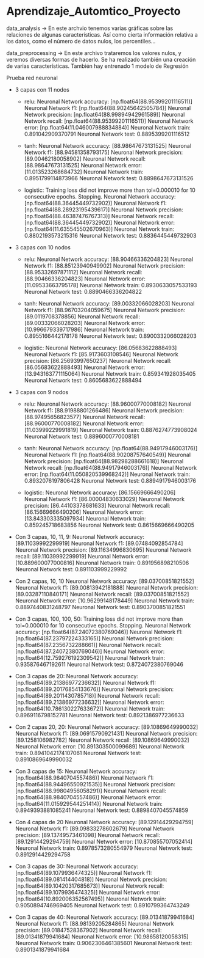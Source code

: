 # Aprendizaje_Automtico_Proyecto
 data_analysis -> En este archvio tenemos varias gráficas sobre las relaciones de algunas características.
                   Así como cierta información relativa a los datos, como el número de datos nulos, los percentiles...

 data_preprocessing -> En este archivo trataremos los valores nulos, y veremos diversas formas de hacerlo.
                       Se ha realizado también una creación de varias características.                              También hay entrenado 1 modelo de Regresión

Prueba red neuronal

- 3 capas con 11 nodos
    - relu: 
    Neuronal Network accuracy:  [np.float64(88.95399201116511)]
    Neuronal Network f1:  [np.float64(88.90245642505784)]
    Neuronal Network precision:  [np.float64(88.99894942961589)]
    Neuronal Network recall:  [np.float64(88.95399201116511)]
    Neuronal Network error:  [np.float64(11.046007988834884)]
    Neuronal Network train:  0.891042909370791
    Neuronal Network test:  0.8895399201116512

    - tanh:
    Neuronal Network accuracy:  [88.98647673131525]
    Neuronal Network f1:  [88.94581358793175]
    Neuronal Network precision:  [89.00462180058902]
    Neuronal Network recall:  [88.98647673131525]
    Neuronal Network error:  [11.013523268684732]
    Neuronal Network train:  0.8951799114873966
    Neuronal Network test:  0.8898647673131526

    - logistic:
    Training loss did not improve more than tol=0.000010 for 10 consecutive epochs. Stopping.
    Neuronal Network accuracy:  [np.float64(88.36445449732902)]
    Neuronal Network f1:  [np.float64(88.28923195439617)]
    Neuronal Network precision:  [np.float64(88.46387476767313)]
    Neuronal Network recall:  [np.float64(88.36445449732902)]
    Neuronal Network error:  [np.float64(11.635545502670963)]
    Neuronal Network train:  0.8802193573215316
    Neuronal Network test:  0.8836445449732903

- 3 capas con 10 nodos
    - relu: 
    Neuronal Network accuracy:  [88.90466336204823]
    Neuronal Network f1:  [88.85123940949902]
    Neuronal Network precision:  [88.95332697871112]
    Neuronal Network recall:  [88.90466336204823]
    Neuronal Network error:  [11.09533663795178]
    Neuronal Network train:  0.8930633057533193
    Neuronal Network test:  0.8890466336204822
    
    - tanh:
    Neuronal Network accuracy:  [89.00332066028203]
    Neuronal Network f1:  [88.96703204059675]
    Neuronal Network precision:  [89.0119708378856]
    Neuronal Network recall:  [89.00332066028203]
    Neuronal Network error:  [10.996679339717986]
    Neuronal Network train:  0.8955166442178178
    Neuronal Network test:  0.8900332066028203
    
    - logistic:
    Neuronal Network accuracy:  [86.05683622888493]
    Neuronal Network f1:  [85.9173603108546]
    Neuronal Network precision:  [86.25693997650237]
    Neuronal Network recall:  [86.05683622888493]
    Neuronal Network error:  [13.943163771115064]
    Neuronal Network train:  0.859341928035405
    Neuronal Network test:  0.8605683622888494  

- 3 capas con 9 nodos
    - relu: 
    Neuronal Network accuracy:  [88.96000770008182]
    Neuronal Network f1:  [88.91988801266486]
    Neuronal Network precision:  [88.97495656823577]
    Neuronal Network recall:  [88.96000770008182]
    Neuronal Network error:  [11.03999229991819]
    Neuronal Network train:  0.8876274773908024
    Neuronal Network test:  0.8896000770008181
    
    - tanh:
    Neuronal Network accuracy:  [np.float64(88.94917946003176)]
    Neuronal Network f1:  [np.float64(88.90208757640549)]
    Neuronal Network precision:  [np.float64(88.98298288661618)]
    Neuronal Network recall:  [np.float64(88.94917946003176)]
    Neuronal Network error:  [np.float64(11.050820539968242)]
    Neuronal Network train:  0.8932076197806428
    Neuronal Network test:  0.8894917946003176
    
    - logistic:
    Neuronal Network accuracy:  [86.15669666490206]
    Neuronal Network f1:  [86.00004830633029]
    Neuronal Network precision:  [86.44103378681633]
    Neuronal Network recall:  [86.15669666490206]
    Neuronal Network error:  [13.843303335097934]
    Neuronal Network train:  0.859245718683856
    Neuronal Network test:  0.8615669666490205

- Con 3 capas, 10, 11, 9:
    Neuronal Network accuracy:  [89.11039992299919]
    Neuronal Network f1:  [89.07484092854784]
    Neuronal Network precision:  [89.11634996830695]
    Neuronal Network recall:  [89.11039992299919]
    Neuronal Network error:  [10.889600077000816]
    Neuronal Network train:  0.891956898210506
    Neuronal Network test:  0.891103999229992

- Con 2 capas, 10, 10
    Neuronal Network accuracy:  [89.03700851821552]
    Neuronal Network f1:  [89.00813942181888]
    Neuronal Network precision:  [89.03287110840171]
    Neuronal Network recall:  [89.03700851821552]
    Neuronal Network error:  [10.96299148178449]
    Neuronal Network train:  0.8897440831248797
    Neuronal Network test:  0.8903700851821551

- Con 3 capas, 100, 100, 50:
Training loss did not improve more than tol=0.000010 for 10 consecutive epochs. Stopping.
    Neuronal Network accuracy:  [np.float64(87.24072380769046)]
    Neuronal Network f1:  [np.float64(87.23797224333165)]
    Neuronal Network precision:  [np.float64(87.2356732288661)]
    Neuronal Network recall:  [np.float64(87.24072380769046)]
    Neuronal Network error:  [np.float64(12.759276192309542)]
    Neuronal Network train:  0.935876467192611
    Neuronal Network test:  0.8724072380769046

- Con 3 capas de 20:
    Neuronal Network accuracy:  [np.float64(89.21386977236632)]
    Neuronal Network f1:  [np.float64(89.20176854133676)]
    Neuronal Network precision:  [np.float64(89.2011430785718)]
    Neuronal Network recall:  [np.float64(89.21386977236632)]
    Neuronal Network error:  [np.float64(10.786130227633672)]
    Neuronal Network train:  0.8969116798152781
    Neuronal Network test:  0.8921386977236633

- Con 2 capas 20, 20:
    Neuronal Network accuracy:  [89.10869649990032]
    Neuronal Network f1:  [89.06915790921431]
    Neuronal Network precision:  [89.1258106982782]
    Neuronal Network recall:  [89.10869649990032]
    Neuronal Network error:  [10.891303500099689]
    Neuronal Network train:  0.8941042174107061
    Neuronal Network test:  0.8910869649990032

- Con 3 capas de 15:
    Neuronal Network accuracy:  [np.float64(88.9840704557486)]
    Neuronal Network f1:  [np.float64(88.94496550921535)]
    Neuronal Network precision:  [np.float64(88.99804956058291)]
    Neuronal Network recall:  [np.float64(88.9840704557486)]
    Neuronal Network error:  [np.float64(11.015929544251414)]
    Neuronal Network train:  0.8949393881085241
    Neuronal Network test:  0.8898407045574859

- Con 4 capas de 20
    Neuronal Network accuracy:  [89.12914429294759]
    Neuronal Network f1:  [89.09833278602679]
    Neuronal Network precision:  [89.13749573461098]
    Neuronal Network recall:  [89.12914429294759]
    Neuronal Network error:  [10.870855707052414]
    Neuronal Network train:  0.8978573280554979
    Neuronal Network test:  0.8912914429294758

- Con 3 capas de 30:
    Neuronal Network accuracy:  [np.float64(89.1079936474325)]
    Neuronal Network f1:  [np.float64(89.081414404818)]
    Neuronal Network precision:  [np.float64(89.10420317685673)]
    Neuronal Network recall:  [np.float64(89.1079936474325)]
    Neuronal Network error:  [np.float64(10.892006352567495)]
    Neuronal Network train:  0.9050894746969405
    Neuronal Network test:  0.8910799364743249

- Con 3 capas de 40:
    Neuronal Network accuracy:  [89.01341879941684]
    Neuronal Network f1:  [88.98139205284865]
    Neuronal Network precision:  [89.01847528367902]
    Neuronal Network recall:  [89.01341879941684]
    Neuronal Network error:  [10.98658120058315]
    Neuronal Network train:  0.9062306461385601
    Neuronal Network test:  0.8901341879941684